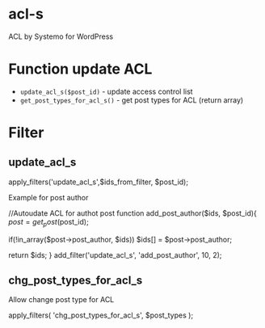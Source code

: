# acl-s
ACL by Systemo for WordPress

# Function update ACL

- `update_acl_s($post_id)` - update access control list
- `get_post_types_for_acl_s()` - get post types for ACL (return array)

# Filter

## update_acl_s

apply_filters('update_acl_s',$ids_from_filter, $post_id);

Example for post author

//Autoudate ACL for authot post
function add_post_author($ids, $post_id){
	$post = get_post($post_id);

  if(!in_array($post->post_author, $ids)) $ids[] = $post->post_author;

  return $ids;
} add_filter('update_acl_s', 'add_post_author', 10, 2);

## chg_post_types_for_acl_s

Allow change post type for ACL

apply_filters( 'chg_post_types_for_acl_s', $post_types );
